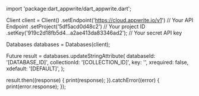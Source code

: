 import 'package:dart_appwrite/dart_appwrite.dart';

Client client = Client()
  .setEndpoint('https://cloud.appwrite.io/v1') // Your API Endpoint
  .setProject('5df5acd0d48c2') // Your project ID
  .setKey('919c2d18fb5d4...a2ae413da83346ad2'); // Your secret API key

Databases databases = Databases(client);

Future result = databases.updateStringAttribute(
  databaseId: '[DATABASE_ID]',
  collectionId: '[COLLECTION_ID]',
  key: '',
  xrequired: false,
  xdefault: '[DEFAULT]',
);

result.then((response) {
  print(response);
}).catchError((error) {
  print(error.response);
});
